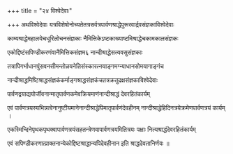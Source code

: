 +++
title = "२४ विश्वेदेवाः"

+++
अथविश्वेदेवाः यत्रविशेषोनोच्यतेतत्रसर्वत्रपार्वणश्राद्धेपुरूरवार्द्रवसंज्ञकाविश्वेदेवाः

काम्यश्राद्धेमहालयेचधूरिलोचनसंज्ञकाः नैमित्तिकेऽष्टकाख्याष्टमिश्राद्धेचकामकालसंज्ञकः

एकोद्दिष्टंसपिण्डीकरणंवानैमित्तिकसंज्ञम६ नान्दीश्राद्धेसत्यवसुसंज्ञकाः

तत्रापिगर्भाधानपुंसवनसीमन्तोन्नयनेतिसंस्कारत्नयाङ्गमग्न्याधानसोमयागाङ्गंच

नान्दीश्राद्धमिष्टिश्राद्धसंज्ञकंकर्माङ्गश्राद्धसंज्ञकंचतत्रक्रतुदक्षसंज्ञकाविश्वेदेवाः

पार्वणद्वयाद्ययोर्जीवनान्मातृपार्वणकमेवक्रियमाणंनान्दीश्राद्धं देवरहितंकार्यम्

एवं पार्वणत्रयस्यभिन्नत्वेनानुष्टीयमानेनान्दीश्राद्धेपिमातृपार्वणंदेवहीनम् नान्दीश्राद्धेहिदिनत्रयेक्रमेणपार्वणत्रयं कार्यम् ।

एकस्मिन्दिनेपृथकपृथक्वापार्वणत्रयंसहतन्त्रेणवापार्वणत्रयमितित्रयः पक्षाः नित्यश्राद्धंदेवरहितंकार्यम्

एवं सपिण्डीकरणात्प्राक्तनान्येकोद्दिष्टश्राद्धान्यपिदेवहीनान इति श्राद्धदेवतानिर्णयः ॥
